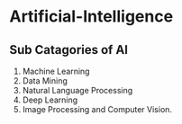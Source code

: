 # Artificial-Intelligence


## Sub Catagories of AI
1. Machine Learning
2. Data Mining
3. Natural Language Processing
4. Deep Learning
5. Image Processing and Computer Vision.
